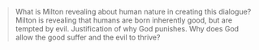 > What is Milton revealing about human nature in creating this dialogue?
Milton is revealing that humans are born inherently good, but are tempted by evil. Justification of why God punishes. Why does God allow the good suffer and the evil to thrive? 
